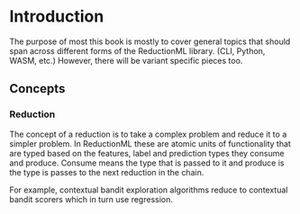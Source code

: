 # Introduction

The purpose of most this book is mostly to cover general topics that should span across different forms of the ReductionML library. (CLI, Python, WASM, etc.) However, there will be variant specific pieces too.

## Concepts

### Reduction

The concept of a reduction is to take a complex problem and reduce it to a simpler problem. In ReductionML these are atomic units of functionality that are typed based on the features, label and prediction types they consume and produce. Consume means the type that is passed to it and produce is the type is passes to the next reduction in the chain.

For example, contextual bandit exploration algorithms reduce to contextual bandit scorers which in turn use regression.
